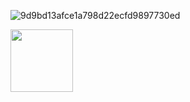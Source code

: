 ![9d9bd13afce1a798d22ecfd9897730ed](https://user-images.githubusercontent.com/44139856/110921696-eb574a00-832f-11eb-870e-5aba3da3cb59.gif)

<img src="https://user-images.githubusercontent.com/44139856/110921696-eb574a00-832f-11eb-870e-5aba3da3cb59.gif" width="100" height="100">



<!--
**emresharp/emresharp** is a ✨ _special_ ✨ repository because its `README.md` (this file) appears on your GitHub profile.

Here are some ideas to get you started:

- 🔭 I’m currently working on ...
- 🌱 I’m currently learning ...
- 👯 I’m looking to collaborate on ...
- 🤔 I’m looking for help with ...
- 💬 Ask me about ...
- 📫 How to reach me: ...
- 😄 Pronouns: ...
- ⚡ Fun fact: ...
-->
